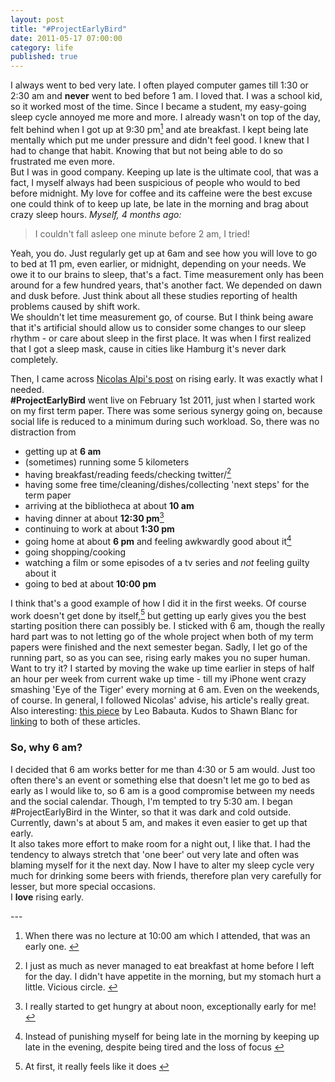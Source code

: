 ```yaml
---
layout: post
title: "#ProjectEarlyBird"
date: 2011-05-17 07:00:00
category: life
published: true
---
```

I always went to bed very late. I often played computer games till 1:30 or 2:30 am and **never** went to bed before 1 am. I loved that. I was a school kid, so it worked most of the time. Since I became a student, my easy-going sleep cycle annoyed me more and more. I already wasn't on top of the day, felt behind when I got up at 9:30 pm[<sup id="fn1b">1</sup>](#fn1) and ate breakfast. I kept being late mentally which put me under pressure and didn't feel good. I knew that I had to change that habit. Knowing that but not being able to do so frustrated me even more.    
But I was in good company. Keeping up late is the ultimate cool, that was a fact, I myself always had been suspicious of people who would to bed before midnight. My love for coffee and its caffeine were the best excuse one could think of to keep up late, be late in the morning and brag about crazy sleep hours. *Myself, 4 months ago:*
> I couldn't fall asleep one minute before 2 am, I tried!

Yeah, you do. Just regularly get up at 6am and see how you will love to go to bed at 11 pm, even earlier, or midnight, depending on your needs. We owe it to our brains to sleep, that's a fact. Time measurement only has been around for a few hundred years, that's another fact. We depended on dawn and dusk before. Just think about all these studies reporting of health problems caused by shift work.  
We shouldn't let time measurement go, of course. But I think being aware that it's artificial should allow us to consider some changes to our sleep rhythm - or care about sleep in the first place. It was when I first realized that I got a sleep mask, cause in cities like Hamburg it's never dark completely.

Then, I came across [Nicolas Alpi's post](http://notgeeklycorrect.com/2011/01/24/5am-wake-up-is-it-crazy-to-wake-up-early) on rising early. It was exactly what I needed.  
 **#ProjectEarlyBird** went live on February 1st 2011, just when I started work on my first term paper. There was some serious synergy going on, because social life is reduced to a minimum during such workload. So, there was no distraction from 

* getting up at **6 am**
* (sometimes) running some 5 kilometers
* having breakfast/reading feeds/checking twitter/[<sup id="fn2b">2</sup>](#fn2)
* having some free time/cleaning/dishes/collecting 'next steps' for the term paper
* arriving at the bibliotheca at about **10 am**
* having dinner at about **12:30 pm**[<sup id="fn3b">3</sup>](#fn3)
* continuing to work at about **1:30 pm**
* going home at about **6 pm** and feeling awkwardly good about it[<sup id="fn4b">4</sup>](#fn4)
* going shopping/cooking
* watching a film or some episodes of a tv series and *not* feeling guilty about it
* going to bed at about **10:00 pm**

I think that's a good example of how I did it in the first weeks. Of course work doesn't get done by itself,[<sup id="fn5b">5</sup>](#fn5) but getting up early gives you the best starting position there can possibly be. I sticked with 6 am, though the really hard part was to not letting go of the whole project when both of my term papers were finished and the next semester began. Sadly, I let go of the running part, so as you can see, rising early makes you no super human.  
Want to try it? I started by moving the wake up time earlier in steps of half an hour per week from current wake up time - till my iPhone went crazy smashing 'Eye of the Tiger' every morning at 6 am. Even on the weekends, of course. In general, I followed Nicolas' advise, his article's really great. Also interesting: [this piece](http://zenhabits.net/10-benefits-of-rising-early-and-how-to-do-it/) by Leo Babauta. Kudos to Shawn Blanc for [linking](http://shawnblanc.net/2011/01/rising-early/) to both of these articles.
### So, why 6 am? ###
I decided that 6 am works better for me than 4:30 or 5 am would. Just too often there's an event or something else that doesn't let me go to bed as early as I would like to, so 6 am is a good compromise between my needs and the social calendar. Though, I'm tempted to try 5:30 am. I began #ProjectEarlyBird in the Winter, so that it was dark and cold outside. Currently, dawn's at about 5 am, and makes it even easier to get up that early.  
It also takes more effort to make room for a night out, I like that. I had the tendency to always stretch that 'one beer' out very late and often was blaming myself for it the next day. Now I have to alter my sleep cycle very much for drinking some beers with friends, therefore plan very carefully for lesser, but more special occasions.  
I **love** rising early. 

</div>
---

1. <span id="fn1">When there was no lecture at 10:00 am which I attended, that was an early one.</span> [&#8617;](#fn1b)

2. <span id="fn2">I just as much as never managed to eat breakfast at home before I left for the day. I didn't have appetite in the morning, but my stomach hurt a little. Vicious circle.</span> [&#8617;](#fn2b)

3. <span id="fn3">I really started to get hungry at about noon, exceptionally early for me!</span> [&#8617;](#fn3b)

4. <span id="fn4">Instead of punishing myself for being late in the morning by keeping up late in the evening, despite being tired and the loss of focus</span> [&#8617;](#fn4b)

5. At first, it really feels like it does</span> [&#8617;](#fn5b)
